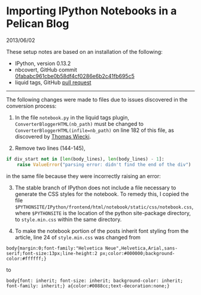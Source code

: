 # Importing IPython Notebooks in a Pelican Blog

2013/06/02

These setup notes are based on an installation of the following:

* IPython, version 0.13.2
* nbcovert, GitHub commit [0fababc961cbe0b58df4cf0286e6b2c41fb695c5](https://github.com/ipython/nbconvert/commit/0fababc961cbe0b58df4cf0286e6b2c41fb695c5)
* liquid tags, GitHub [pull request](https://github.com/getpelican/pelican-plugins/pull/21)

------------------

The following changes were made to files due to issues discovered in the conversion process:

1. In the file `notebook.py` in the liquid tags plugin, `ConverterBloggerHTML(nb_path)` must be changed to `ConverterBloggerHTML(infile=nb_path)` on line 182 of this file, as discovered by [Thomas Wiecki](https://mobile.twitter.com/TWiecki/status/336847153374838784). 

2. Remove two lines (144-145),

```python
if div_start not in [len(body_lines), len(body_lines) - 1]:  
    raise ValueError("parsing error: didn't find the end of the div")
```  

in the same file because they were incorrectly raising an error:

3. The stable branch of IPython does not include a file necessary to generate the CSS styles for the notebook. To remedy this, I copied the file `$PYTHONSITE/IPython/frontend/html/notebook/static/css/notebook.css`, where `$PYTHONSITE` is the location of the python site-package directory, to `style.min.css` within the same directory.

4. To make the notebook portion of the posts inherit font styling from the article, line 24 of `style.min.css` was changed from  

```body{margin:0;font-family:"Helvetica Neue",Helvetica,Arial,sans-serif;font-size:13px;line-height:2 px;color:#000000;background-color:#ffffff;}```

to

```body{font: inherit; font-size: inherit; background-color: inherit; font-family: inherit;} a{color:#0088cc;text-decoration:none;}```





